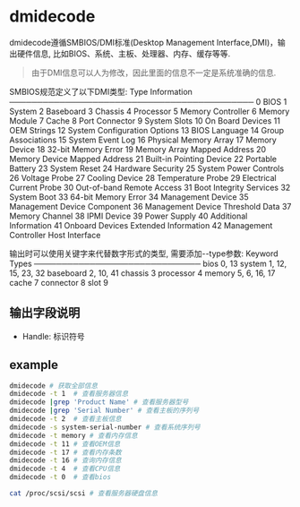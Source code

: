 # dmidecode
dmidecode遵循SMBIOS/DMI标准(Desktop Management Interface,DMI)，输出硬件信息, 比如BIOS、系统、主板、处理器、内存、缓存等等.

> 由于DMI信息可以人为修改，因此里面的信息不一定是系统准确的信息.

SMBIOS规范定义了以下DMI类型:
Type   Information
────────────────────────────────────────────
   0   BIOS
   1   System
   2   Baseboard
   3   Chassis
   4   Processor
   5   Memory Controller
   6   Memory Module
   7   Cache
   8   Port Connector
   9   System Slots
  10   On Board Devices
  11   OEM Strings
  12   System Configuration Options
  13   BIOS Language
  14   Group Associations
  15   System Event Log
  16   Physical Memory Array
  17   Memory Device
  18   32-bit Memory Error
  19   Memory Array Mapped Address
  20   Memory Device Mapped Address
  21   Built-in Pointing Device
  22   Portable Battery
  23   System Reset
  24   Hardware Security
  25   System Power Controls
  26   Voltage Probe
  27   Cooling Device
  28   Temperature Probe
  29   Electrical Current Probe
  30   Out-of-band Remote Access
  31   Boot Integrity Services
  32   System Boot
  33   64-bit Memory Error
  34   Management Device
  35   Management Device Component
  36   Management Device Threshold Data
  37   Memory Channel
  38   IPMI Device
  39   Power Supply
  40   Additional Information
  41   Onboard Devices Extended Information
  42   Management Controller Host Interface

输出时可以使用关键字来代替数字形式的类型, 需要添加--type参数:
Keyword     Types
──────────────────────────────
bios            0, 13
system       1, 12, 15, 23, 32
baseboard  2, 10, 41
chassis       3
processor   4
memory      5, 6, 16, 17
cache         7
connector   8
slot             9

## 输出字段说明
- Handle: 标识符号


## example
```bash
dmidecode # 获取全部信息
dmidecode -t 1  # 查看服务器信息
dmidecode |grep 'Product Name' # 查看服务器型号 
dmidecode |grep 'Serial Number' # 查看主板的序列号 
dmidecode -t 2  # 查看主板信息
dmidecode -s system-serial-number # 查看系统序列号 
dmidecode -t memory # 查看内存信息 
dmidecode -t 11 # 查看OEM信息 
dmidecode -t 17 # 查看内存条数
dmidecode -t 16 # 查询内存信息
dmidecode -t 4  # 查看CPU信息
dmidecode -t 0  # 查看bios

cat /proc/scsi/scsi # 查看服务器硬盘信息
```